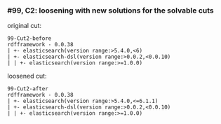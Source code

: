 ### #99, C2: loosening with new solutions for the solvable cuts
original cut:

```
99-Cut2-before
rdfframework - 0.0.38
| +- elasticsearch(version range:>5.4.0,<6)
| +- elasticsearch-dsl(version range:>0.0.2,<0.0.10)
| | +- elasticsearch(version range:>=1.0.0)
```




loosened cut:
```
99-Cut2-after
rdfframework - 0.0.38
| +- elasticsearch(version range:>5.4.0,<=6.1.1)
| +- elasticsearch-dsl(version range:>0.0.2,<0.0.10)
| | +- elasticsearch(version range:>=1.0.0)
```


